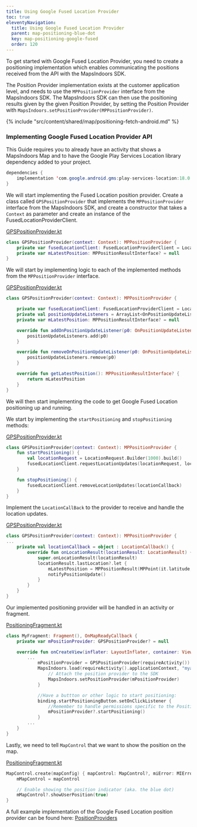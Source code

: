 ```yaml
---
title: Using Google Fused Location Provider
toc: true
eleventyNavigation:
  title: Using Google Fused Location Provider
  parent: map-positioning-blue-dot
  key: map-positioning-google-fused
  order: 120
---
```


To get started with Google Fused Location Provider, you need to create a positioning implementation which enables communicating the positions received from the API with the MapsIndoors SDK.

The Position Provider implementation exists at the customer application level, and needs to use the `MPPositionProvider` interface from the MapsIndoors SDK. The MapsIndoors SDK can then use the positioning results given by the given Position Provider, by setting the Position Provider with `MapsIndoors.setPositionProvider(MPPositionProvider)`.

<!-- Fetch data from solution -->
{% include "src/content/shared/map/positioning-fetch-android.md" %}

### Implementing Google Fused Location Provider API

This Guide requires you to already have an activity that shows a MapsIndoors Map and to have the Google Play Services Location library dependency added to your project.

```java
dependencies {
    implementation 'com.google.android.gms:play-services-location:18.0.0'
}
```

</mi-tab-panel>
</mi-tabs>

We will start implementing the Fused Location position provider. Create a class called `GPSPositionProvider` that implements the `MPPositionProvider` interface from the MapsIndoors SDK, and create a constructor that takes a `Context` as parameter and create an instance of the FusedLocationProviderClient.

<mi-tabs>
<mi-tab label="Kotlin" tab-for="kotlin"></mi-tab>
<mi-tab-panel id="kotlin">
<a href="https://github.com/MapsPeople/MapsIndoors-Android-Examples/blob/main/MapsIndoorsSamples/app/src/main/java/com/mapspeople/mapsindoorssamples/ui/positioning/GPSPositionProvider.kt#L8-L12">GPSPositionProvider.kt</a>

```kotlin
class GPSPositionProvider(context: Context): MPPositionProvider {
    private var fusedLocationClient: FusedLocationProviderClient = LocationServices.getFusedLocationProviderClient(context)
    private var mLatestPosition: MPPositionResultInterface? = null
}
```

</mi-tab-panel>
</mi-tabs>

We will start by implementing logic to each of the implemented methods from the `MPPositionProvider` interface.

<mi-tabs>
<mi-tab label="Kotlin" tab-for="kotlin"></mi-tab>
<mi-tab-panel id="kotlin">
<a href="https://github.com/MapsPeople/MapsIndoors-Android-Examples/blob/main/MapsIndoorsSamples/app/src/main/java/com/mapspeople/mapsindoorssamples/ui/positioning/GPSPositionProvider.kt#L42-L52">GPSPositionProvider.kt</a>

```kotlin
class GPSPositionProvider(context: Context): MPPositionProvider {

    private var fusedLocationClient: FusedLocationProviderClient = LocationServices.getFusedLocationProviderClient(context)
    private val positionUpdateListeners = ArrayList<OnPositionUpdateListener>()
    private var mLatestPosition: MPPositionResultInterface? = null

    override fun addOnPositionUpdateListener(p0: OnPositionUpdateListener) {
        positionUpdateListeners.add(p0)
    }

    override fun removeOnPositionUpdateListener(p0: OnPositionUpdateListener) {
        positionUpdateListeners.remove(p0)
    }

    override fun getLatestPosition(): MPPositionResultInterface? {
        return mLatestPosition
    }
}
```

</mi-tab-panel>
</mi-tabs>

We will then start implementing the code to get Google Fused Location positioning up and running.

We start by implementing the `startPositioning` and `stopPositioning` methods:

<mi-tabs>
<mi-tab label="Kotlin" tab-for="kotlin"></mi-tab>
<mi-tab-panel id="kotlin">
<a href="https://github.com/MapsPeople/MapsIndoors-Android-Examples/blob/main/MapsIndoorsSamples/app/src/main/java/com/mapspeople/mapsindoorssamples/ui/positioning/GPSPositionProvider.kt#L32-L40">GPSPositionProvider.kt</a>

```kotlin
class GPSPositionProvider(context: Context): MPPositionProvider {
    fun startPositioning() {
        val locationRequest = LocationRequest.Builder(1000).build()
        fusedLocationClient.requestLocationUpdates(locationRequest, locationCallback, null)
    }

    fun stopPositioning() {
        fusedLocationClient.removeLocationUpdates(locationCallback)
    }
}
```

</mi-tab-panel>
</mi-tabs>

Implement the `LocationCallBack` to the provider to receive and handle the location updates.

<mi-tabs>
<mi-tab label="Kotlin" tab-for="kotlin"></mi-tab>
<mi-tab-panel id="kotlin">
<a href="https://github.com/MapsPeople/MapsIndoors-Android-Examples/blob/main/MapsIndoorsSamples/app/src/main/java/com/mapspeople/mapsindoorssamples/ui/positioning/GPSPositionProvider.kt#32-L40">GPSPositionProvider.kt</a>

```kotlin
class GPSPositionProvider(context: Context): MPPositionProvider {
...
    private val locationCallback = object : LocationCallback() {
        override fun onLocationResult(locationResult: LocationResult) {
            super.onLocationResult(locationResult)
            locationResult.lastLocation?.let {
                mLatestPosition = MPPositionResult(MPPoint(it.latitude, it.longitude), it.accuracy)
                notifyPositionUpdate()
            }
        }
    }
}
```

</mi-tab-panel>
</mi-tabs>

Our implemented positioning provider will be handled in an activity or fragment.

<mi-tabs>
<mi-tab label="Kotlin" tab-for="kotlin"></mi-tab>
<mi-tab-panel id="kotlin">
<a href="https://github.com/MapsPeople/MapsIndoors-Android-Examples/blob/main/MapsIndoorsSamples/app/src/main/java/com/mapspeople/mapsindoorssamples/ui/positioning/PositioningFragment.kt#L40-L54">PositioningFragment.kt</a>

```kotlin
class MyFragment: Fragment(), OnMapReadyCallback {
    private var mPositionProvider: GPSPositionProvider? = null

    override fun onCreateView(inflater: LayoutInflater, container: ViewGroup?, savedInstanceState: Bundle?,): View {
        ...
            mPositionProvider = GPSPositionProvider(requireActivity())
            MapsIndoors.load(requireActivity().applicationContext, "myapikey") {
                // Attach the position provider to the SDK
                MapsIndoors.setPositionProvider(mPositionProvider)
            }

            //Have a buttton or other logic to start positioning:
            binding.startPositioningButton.setOnClickListener {
                //Remember to handle permissions specific to the Position provider you are using
                mPositionProvider?.startPositioning()
            }
        ...
    }
}
```

</mi-tab-panel>
</mi-tabs>

Lastly, we need to tell `MapControl` that we want to show the position on the map.

<mi-tabs>
<mi-tab label="Kotlin" tab-for="kotlin"></mi-tab>
<mi-tab-panel id="kotlin">
<a href="https://github.com/MapsPeople/MapsIndoors-Android-Examples/blob/main/MapsIndoorsSamples/app/src/main/java/com/mapspeople/mapsindoorssamples/ui/positioning/PositioningFragment.kt#L93-L97">PositioningFragment.kt</a>

```kotlin
MapControl.create(mapConfig) { mapControl: MapControl?, miError: MIError? ->
    mMapControl = mapControl

    // Enable showing the position indicator (aka. the blue dot)
    mMapControl?.showUserPosition(true)
}
```

</mi-tab-panel>
</mi-tabs>

A full example implementation of the Google Fused Location position provider can be found here: [PositionProviders](https://github.com/MapsPeople/MapsIndoors-Android-Examples/tree/main/MapsIndoorsSamples/app/src/main/java/com/mapspeople/mapsindoorssamples/ui/positioning)

